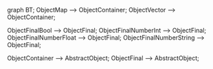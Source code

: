 graph BT;
ObjectMap --> ObjectContainer;
ObjectVector --> ObjectContainer;

ObjectFinalBool --> ObjectFinal;
ObjectFinalNumberInt --> ObjectFinal;
ObjectFinalNumberFloat --> ObjectFinal;
ObjectFinalNumberString --> ObjectFinal;

ObjectContainer --> AbstractObject;
ObjectFinal --> AbstractObject;



